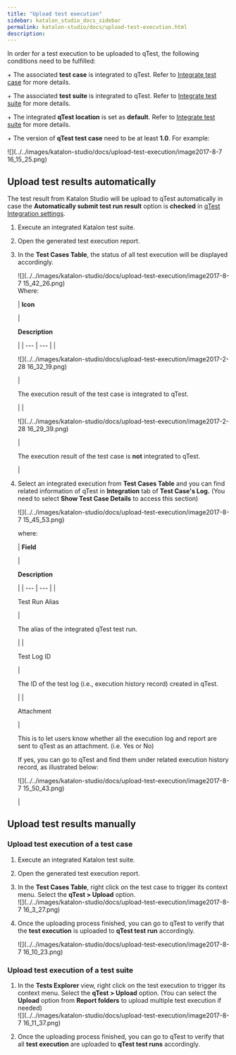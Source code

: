 ```yaml
---
title: "Upload test execution" 
sidebar: katalon_studio_docs_sidebar
permalink: katalon-studio/docs/upload-test-execution.html 
description: 
---
```

In order for a test execution to be uploaded to qTest, the following conditions need to be fulfilled:

\+ The associated **test case** is integrated to qTest. Refer to [Integrate test case](/display/KD/Integrate+test+case) for more details.

\+ The associated **test suite** is integrated to qTest. Refer to [Integrate test suite](/display/KD/Integrate+test+suite) for more details.

\+ The integrated **qTest location** is set as **default**. Refer to [Integrate test suite](/display/KD/Integrate+test+suite) for more details.

\+ The version of **qTest test case** need to be at least **1.0**. For example:

![](../../images/katalon-studio/docs/upload-test-execution/image2017-8-7 16_15_25.png)

Upload test results automatically
---------------------------------

The test result from Katalon Studio will be upload to qTest automatically in case the **Automatically submit test run result** option is **checked** in [qTest Integration settings](https://docs.katalon.com/display/KD/qTest+Integration).

1.  Execute an integrated Katalon test suite.
2.  Open the generated test execution report.
3.  In the **Test Cases Table**, the status of all test execution will be displayed accordingly.
    
      
    ![](../../images/katalon-studio/docs/upload-test-execution/image2017-8-7 15_42_26.png)  
    Where:
    
    | 
    **Icon**
    
     | 
    
    **Description**
    
     |
    | --- | --- |
    | 
    
    ![](../../images/katalon-studio/docs/upload-test-execution/image2017-2-28 16_32_19.png)
    
    
    
     | 
    
    The execution result of the test case is integrated to qTest.
    
     |
    | 
    
    ![](../../images/katalon-studio/docs/upload-test-execution/image2017-2-28 16_29_39.png)
    
    
    
     | 
    
    The execution result of the test case is **not** integrated to qTest.
    
     |
    
4.  Select an integrated execution from **Test Cases Table** and you can find related information of qTest in **Integration** tab of **Test Case's Log.** (You need to select **Show Test Case Details** to access this section)
    
    ![](../../images/katalon-studio/docs/upload-test-execution/image2017-8-7 15_45_53.png)  
    
      
    where:
    
    | 
    **Field**
    
     | 
    
    **Description**
    
     |
    | --- | --- |
    | 
    
    Test Run Alias
    
     | 
    
    The alias of the integrated qTest test run.
    
     |
    | 
    
    Test Log ID
    
     | 
    
    The ID of the test log (i.e., execution history record) created in qTest.
    
     |
    | 
    
    Attachment
    
     | 
    
    This is to let users know whether all the execution log and report are sent to qTest as an attachment. (i.e. Yes or No)
    
    If yes, you can go to qTest and find them under related execution history record, as illustrated below:
    
    ![](../../images/katalon-studio/docs/upload-test-execution/image2017-8-7 15_50_43.png)
    
    
    
     |
    

Upload test results manually
----------------------------

### Upload test execution of a test case

1.  Execute an integrated Katalon test suite.
2.  Open the generated test execution report.
3.  In the **Test Cases Table**, right click on the test case to trigger its context menu. Select the **qTest > Upload** option.  
    ![](../../images/katalon-studio/docs/upload-test-execution/image2017-8-7 16_3_27.png)  
      
    
4.  Once the uploading process finished, you can go to qTest to verify that the **test execution** is uploaded to **qTest test run** accordingly.  
      
    ![](../../images/katalon-studio/docs/upload-test-execution/image2017-8-7 16_10_23.png)

### Upload test execution of a test suite

1.  In the **Tests Explorer** view, right click on the test execution to trigger its context menu. Select the **qTest > Upload** option. (You can select the **Upload** option from **Report folders** to upload multiple test execution if needed)  
    ![](../../images/katalon-studio/docs/upload-test-execution/image2017-8-7 16_11_37.png)  
      
    
2.  Once the uploading process finished, you can go to qTest to verify that all **test execution** are uploaded to **qTest test runs** accordingly.